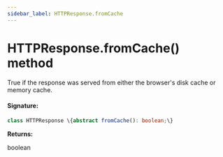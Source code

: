 ```yaml
---
sidebar_label: HTTPResponse.fromCache
---
```


# HTTPResponse.fromCache() method

True if the response was served from either the browser's disk cache or memory cache.

#### Signature:

```typescript
class HTTPResponse \{abstract fromCache(): boolean;\}
```

**Returns:**

boolean
